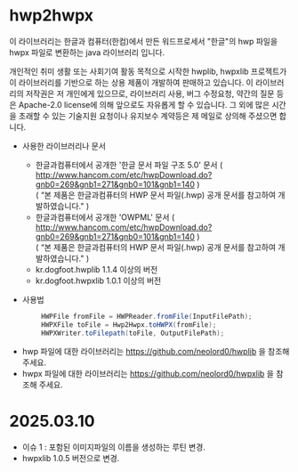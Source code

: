 # hwp2hwpx

이 라이브러리는 한글과 컴퓨터(한컴)에서 만든 워드프로세서 "한글"의 hwp 파일을 hwpx 파일로 변환하는 java 라이브러리 입니다.<br>

개인적인 취미 생활 또는 사회기여 활동 목적으로 시작한 hwplib, hwpxlib 프로젝트가 이 라이브러리를 기반으로 하는 상용 제품이 개발하여 판매하고 있습니다.
이 라이브러리의 저작권은 저 개인에게 있으므로, 라이브러리 사용, 버그 수정요청, 약간의 질문 등은 Apache-2.0 license에 의해 앞으로도 자유롭게 할 수 있습니다.
그 외에 많은 시간을 초래할 수 있는 기술지원 요청이나 유지보수 계약등은 제 메일로 상의해 주셨으면 합니다. <br>

* 사용한 라이브러리나 문서
    - 한글과컴퓨터에서 공개한  '한글 문서 파일 구조 5.0' 문서 ( http://www.hancom.com/etc/hwpDownload.do?gnb0=269&gnb1=271&gnb0=101&gnb1=140 ) <br>
      ( “본 제품은 한글과컴퓨터의 HWP 문서 파일(.hwp) 공개 문서를 참고하여 개발하였습니다." )
    - 한글과컴퓨터에서 공개한 'OWPML' 문서 ( http://www.hancom.com/etc/hwpDownload.do?gnb0=269&gnb1=271&gnb0=101&gnb1=140 ) <br>
      ( “본 제품은 한글과컴퓨터의 HWP 문서 파일(.hwp) 공개 문서를 참고하여 개발하였습니다." )
    - kr.dogfoot.hwplib 1.1.4 이상의 버전
    - kr.dogfoot.hwpxlib 1.0.1 이상의 버전

* 사용법
```java
        HWPFile fromFile = HWPReader.fromFile(InputFilePath);
        HWPXFile toFile = Hwp2Hwpx.toHWPX(fromFile);
        HWPXWriter.toFilepath(toFile, OutputFilePath);
```

* hwp 파일에 대한 라이브러리는 https://github.com/neolord0/hwplib 을 참조해 주세요.
* hwpx 파일에 대한 라이브러리는 https://github.com/neolord0/hwpxlib 을 참조해 주세요.

2025.03.10
=========================================================================================
* 이슈 1 : 포함된 이미지파일의 이름을 생성하는 루틴 변경.
* hwpxlib 1.0.5 버전으로 변경.

